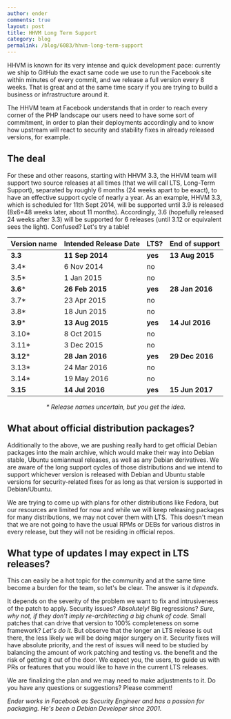 ```yaml
---
author: ender
comments: true
layout: post
title: HHVM Long Term Support
category: blog
permalink: /blog/6083/hhvm-long-term-support
---
```


HHVM is known for its very intense and quick development pace: currently we ship to GitHub the exact same code we use to run the Facebook site within minutes of every commit, and we release a full version every 8 weeks. That is great and at the same time scary if you are trying to build a business or infrastructure around it.

<!--truncate-->

The HHVM team at Facebook understands that in order to reach every corner of the PHP landscape our users need to have some sort of commitment, in order to plan their deployments accordingly and to know how upstream will react to security and stability fixes in already released versions, for example.


## The deal


For these and other reasons, starting with HHVM 3.3, the HHVM team will support two source releases at all times (that we will call LTS, Long-Term Support), separated by roughly 6 months (24 weeks apart to be exact), to have an effective support cycle of nearly a year. As an example, HHVM 3.3, which is scheduled for 11th Sept 2014, will be supported until 3.9 is released (8x6=48 weeks later, about 11 months). Accordingly, 3.6 (hopefully released 24 weeks after 3.3) will be supported for 6 releases (until 3.12 or equivalent sees the light). Confused? Let's try a table!


Version name | Intended Release Date | LTS? | End of support
------------ | --------------------- | ---- | --------------
**3.3** | **11 Sep 2014** | **yes** | **13 Aug 2015**
3.4* | 6 Nov 2014 | no |
3.5* | 1 Jan 2015 | no |
**3.6*** | **26 Feb 2015** | **yes** | **28 Jan 2016**
3.7* | 23 Apr 2015 | no |
3.8* | 18 Jun 2015 | no |
**3.9*** | **13 Aug 2015**	| **yes** | **14 Jul 2016**
3.10* | 8 Oct 2015 | no |
3.11* | 3 Dec 2015 | no |
**3.12*** | **28 Jan 2016** | **yes** | **29 Dec 2016**
3.13* | 24 Mar 2016 | no |
3.14* | 19 May 2016 | no |
**3.15** | **14 Jul 2016** | **yes** | **15 Jun 2017**

<center><i>* Release names uncertain, but you get the idea.</i></center>


## What about official distribution packages?


Additionally to the above, we are pushing really hard to get official Debian packages into the main archive, which would make their way into Debian stable, Ubuntu semiannual releases, as well as any Debian derivatives. We are aware of the long support cycles of those distributions and we intend to support whichever version is released with Debian and Ubuntu stable versions for security-related fixes for as long as that version is supported in Debian/Ubuntu.

We are trying to come up with plans for other distributions like Fedora, but our resources are limited for now and while we will keep releasing packages for many distributions, we may not cover them with LTS.  This doesn't mean that we are not going to have the usual RPMs or DEBs for various distros in every release, but they will not be residing in official repos.


## What type of updates I may expect in LTS releases?


This can easily be a hot topic for the community and at the same time become a burden for the team, so let's be clear. The answer is _it depends_.

It depends on the severity of the problem we want to fix and intrusiveness of the patch to apply. Security issues? _Absolutely!_ Big regressions? _Sure, why not, if they don't imply re-architecting a big chunk of code._ Small patches that can drive that version to 100% completeness on some framework? _Let's do it._ But observe that the longer an LTS release is out there, the less likely we will be doing major surgery on it. Security fixes will have absolute priority, and the rest of issues will need to be studied by balancing the amount of work patching and testing vs. the benefit and the risk of getting it out of the door. We expect you, the users, to guide us with PRs or features that you would like to have in the current LTS releases.

We are finalizing the plan and we may need to make adjustments to it. Do you have any questions or suggestions? Please comment!

_Ender works in Facebook as Security Engineer and has a passion for packaging. He's been a Debian Developer since 2001._
